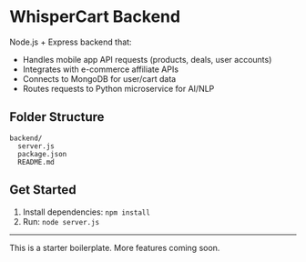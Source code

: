 # WhisperCart Backend

Node.js + Express backend that:
- Handles mobile app API requests (products, deals, user accounts)
- Integrates with e-commerce affiliate APIs
- Connects to MongoDB for user/cart data
- Routes requests to Python microservice for AI/NLP

## Folder Structure
```
backend/
  server.js
  package.json
  README.md
```

## Get Started
1. Install dependencies: `npm install`
2. Run: `node server.js`

---
This is a starter boilerplate. More features coming soon.
